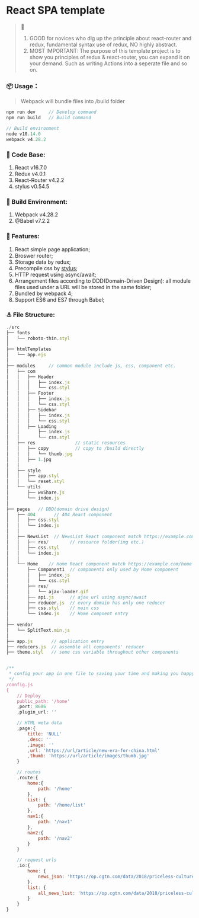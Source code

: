 # React SPA template

> :loudspeaker: 
> 1. GOOD for novices who dig up the principle about react-router and redux, fundamental syntax use of redux, NO highly abstract.
> 2. MOST IMPORTANT: The purpose of this template project is to show you principles of redux & react-router, you can expand it on your demand. Such as writing Actions into a seperate file and so on.

### :package: Usage：
> Webpack will bundle files into /build folder
```javascript
npm run dev     // Develop command
npm run build   // Build command

// Build environment
node v10.14.0
webpack v4.28.2
```

### :space_invader: Code Base:

1. React v16.7.0
2. Redux v4.0.1
3. React-Router v4.2.2
4. stylus v0.54.5

### :wrench: Build Environment:

1. Webpack v4.28.2
2. @Babel v7.2.2

### :doughnut: Features:

1. React simple page application;
2. Broswer router;
3. Storage data by redux;
4. Precompile css by [stylus](http://stylus-lang.com);
5. HTTP request using async/await;
6. Arrangement files according to DDD(Domain-Driven Design): all module files used under a URL will be stored in the same folder;
7. Bundled by webpack 4;
8. Support ES6 and ES7 through Babel;

### :anchor: File Structure:

```javascript
./src
├── fonts
│   └── roboto-thin.styl
│
├── htmlTemplates
│   └── app.ejs
│
├── modules     // common module include js, css, component etc.
│   ├── com
│   │   ├── Header
│   │   │   ├── index.js
│   │   │   └── css.styl
│   │   ├── Footer
│   │   │   ├── index.js
│   │   │   └── css.styl
│   │   ├── Sidebar
│   │   │   ├── index.js
│   │   │   └── css.styl
│   │   ├── Loading
│   │       ├── index.js
│   │       └── css.styl
│   ├── res               // static resources
│   │   ├── copy          // copy to /build directly
│   │   │   └── thumb.jpg
│   │   ├── 1.jpg
│   │
│   ├── style
│   │   ├── app.styl
│   │   └── reset.styl
│   └── utils
│       ├── wxShare.js
│       └── index.js
│
├── pages   // DDD(domain drive design)
│   ├── 404       // 404 React component
│   │   ├── css.styl 
│   │   └── index.js
│   │
│   ├── NewsList  // NewsList React component match https://example.com/list
│   │   ├── res/        // resource folder(img etc.)
│   │   ├── css.styl 
│   │   └── index.js
│   │
│   └── Home    // Home React component match https://example.com/home
│       ├── Component1  // component1 only used by Home component
│       │   ├── index.js
│       │   └── css.styl
│       ├── res/
│       │   └── ajax-loader.gif
│       ├── api.js      // ajax url using async/await
│       ├── reducer.js  // every domain has only one reducer 
│       ├── css.styl    // main css
│       └── index.js    // Home compoent entry
│
├── vendor
│   └── SplitText.min.js
│
├── app.js       // application entry
├── reducers.js  // assemble all components' reducer
├── theme.styl   // some css variable throughout other components


/** 
 * config your app in one file to saving your time and making you happy
 */
/config.js
{
    // Deploy
    public_path: '/home'
    ,port: 8686
    ,plugin_url: ''

    // HTML meta data
    ,page:{
        title: 'NULL'
        ,desc: ''
        ,image: ''
        ,url: 'https://url/article/new-era-for-china.html'
        ,thumb: 'https://url/article/images/thumb.jpg'
    }

    // routes
    ,route:{
        home:{
            path: '/home'
        },
        list: {
            path: '/home/list'
        },
        nav1:{
            path: '/nav1'
        },
        nav2:{
            path: '/nav2'
        }
    }

    // request urls
    ,io:{
        home: {
            news_json: 'https://op.cgtn.com/data/2018/priceless-culture/feiyi_list.json'
        },
        list: {
            all_news_list: 'https://op.cgtn.com/data/2018/priceless-culture/feiyi_list.json'
        }
    }
}
```
